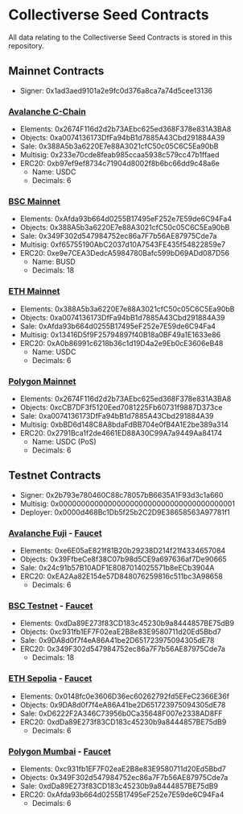 # **Collectiverse Seed Contracts**
All data relating to the Collectiverse Seed Contracts is stored in this repository.

## **Mainnet Contracts**
- Signer:   0x1ad3aed9101a2e9fc0d376a8ca7a74d5cee13136 

### [Avalanche C-Chain](https://snowtrace.io)
- Elements: 0x2674F116d2d2b73AEbc625ed368F378e831A3BA8
- Objects:  0xa0074136173DfFa94bB1d7885A43Cbd291884A39
- Sale:     0x388A5b3a6220E7e88A3021cfC50c05C6C5Ea90bB
- Multisig: 0x233e70cde8feab985ccaa5938c579cc47b1ffaed
- ERC20:    0xb97ef9ef8734c71904d8002f8b6bc66dd9c48a6e
  - Name:     USDC
  - Decimals: 6

### [BSC Mainnet](https://bscscan.com)
- Elements: 0xAfda93b664d0255B17495eF252e7E59de6C94Fa4
- Objects:  0x388A5b3a6220E7e88A3021cfC50c05C6C5Ea90bB
- Sale:     0x349F302d547984752ec86a7F7b56AE87975Cde7a
- Multisig: 0xf65755190AbC2037d10A7543FE435f54822859e7
- ERC20:    0xe9e7CEA3DedcA5984780Bafc599bD69ADd087D56
  - Name:     BUSD
  - Decimals: 18

### [ETH Mainnet](https://etherscan.io)
- Elements: 0x388A5b3a6220E7e88A3021cfC50c05C6C5Ea90bB
- Objects:  0xa0074136173DfFa94bB1d7885A43Cbd291884A39
- Sale:     0xAfda93b664d0255B17495eF252e7E59de6C94Fa4
- Multisig: 0x13416D5f9F25794897f40B18a0BF49a1E1633e86
- ERC20:    0xA0b86991c6218b36c1d19D4a2e9Eb0cE3606eB48
  - Name:     USDC
  - Decimals: 6

### [Polygon Mainnet](https://polygonscan.com)
- Elements: 0x2674F116d2d2b73AEbc625ed368F378e831A3BA8
- Objects:  0xcCB7DF3f5120Eed7081225Fb60731f9887D373ce
- Sale:     0xa0074136173DfFa94bB1d7885A43Cbd291884A39
- Multisig: 0xbBD6d148C8A8bdaFdBB704e0fB4A1E2be389a314
- ERC20:    0x2791Bca1f2de4661ED88A30C99A7a9449Aa84174
  - Name:     USDC (PoS)
  - Decimals: 6


## **Testnet Contracts**
- Signer:   0x2b793e780460C88c78057bB6635A1F93d3c1a660
- Multisig: 0x0000000000000000000000000000000000000001
- Deployer: 0x0000d468Bc1Db5f25b2C2D9E38658563A97781f1

### [Avalanche Fuji](https://testnet.snowtrace.io) - [Faucet](https://faucet.avax-test.network)
- Elements: 0xe6E05aE821f81B20b29238D214f21f4334657084
- Objects:  0x39FfbeCe8f38C07b98d5CE9a697636af7De90665
- Sale:     0x24c91b57B10ADF1E8087014025571b8eECb3904A
- ERC20:    0xEA2Aa82E154e57D848076259816c511bc3A98658
  - Decimals: 6

### [BSC Testnet](https://testnet.bscscan.com) - [Faucet](https://testnet.binance.org/faucet-smart)
- Elements: 0xdDa89E273f83CD183c45230b9a8444857BE75dB9
- Objects:  0xc931fb1EF7F02eaE2B8e83E9580711d20Ed5Bbd7
- Sale:     0x9DA8d0f7f4eA86A41be2D651723975094305dE78
- ERC20:    0x349F302d547984752ec86a7F7b56AE87975Cde7a
  - Decimals: 18

### [ETH Sepolia](https://sepolia.etherscan.io) - [Faucet](https://faucet.sepolia.dev/)
- Elements: 0x0148fc0e3606D36ec60262792fd5EFeC2366E36f
- Objects:  0x9DA8d0f7f4eA86A41be2D651723975094305dE78
- Sale:     0xD6222F2A346C73956b0Ca35648F007e2338AD8FF
- ERC20:    0xdDa89E273f83CD183c45230b9a8444857BE75dB9
  - Decimals: 6

### [Polygon Mumbai](https://mumbai.polygonscan.com) - [Faucet](https://faucet.polygon.technology/)
- Elements: 0xc931fb1EF7F02eaE2B8e83E9580711d20Ed5Bbd7
- Objects:  0x349F302d547984752ec86a7F7b56AE87975Cde7a
- Sale:     0xdDa89E273f83CD183c45230b9a8444857BE75dB9
- ERC20:    0xAfda93b664d0255B17495eF252e7E59de6C94Fa4
  - Decimals: 6
